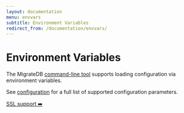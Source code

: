 ```yaml
---
layout: documentation
menu: envvars
subtitle: Environment Variables
redirect_from: /documentation/envvars/
---
```


# Environment Variables

The MigrateDB [command-line tool](/migratedb/documentation/usage/commandline) supports loading configuration via environment
variables.

See [configuration](/migratedb/documentation/configuration/parameters) for a full list of supported configuration parameters.

<p class="next-steps">
    <a class="btn btn-primary" href="/migratedb/documentation/configuration/ssl">SSL support ➡️</a>
</p>


